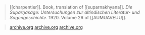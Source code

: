 > [[charpentier]]. Book, translation of [[suparnakhyana]]. *Die Suparṇasage: Untersuchungen zur altindischen Literatur- und Sagengeschichte*. 1920. Volume 26 of [[AUMUAVEUU]].

> [archive.org](https://archive.org/details/diesuparnasageun00charuoft?ref=ol&view=theater)
> [archive.org](https://archive.org/details/in.ernet.dli.2015.57635)
> [archive.org](https://archive.org/details/in.gov.ignca.6093)